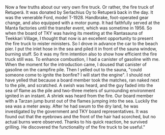 
Now a few truths about our very own fire truck. Or rather, the fire truck of Retuperä. It was donated by Serlachius Oy to Retuperä back in the day. It was the venerable Ford, model T-1928. Handbrake, foot-operated gear change, and also equipped with a motor pump. It had faithfully served at the Manta factories until the transfer event, which was sometime in 1956. So when the board of TKY was having its meeting at the Rantasauna of Teekkari Village, I thought that now is an excellent opportunity to present the fire truck to mister ministers. So I drove in advance the car to the beach pier.
I put the inlet hose in the sea and piled it in front of the sauna window, burning stuff. So it was my firm intention also to show how efficient the fire truck still was. To enhance combustion, I had a canister of gasoline with me. When the moment for the introduction came, I doused that canister of gasoline on the campfire pile. Then I yelled out to the sauna, "could someone come to ignite the bonfire? I will start the engine". I should not have yelled that because a board member took the matches, ran naked next to the pile, and scratched. A swish was heard, and the guy faded into the sea of flame as the pile and two-three meters of surrounding environment ignited in an instant. A shriek was heard from the fire. Our board member with a Tarzan jump burst out of the flames jumping into the sea. Luckily the sea was a meter away. After he had swum to the dry land, he was investigated by the government and TKY board representatives. It was found out that the eyebrows and the front of the hair had scorched, but no actual burns were observed. Thanks to his quick reaction, he survived grilling. He discovered the functionality of the fire truck to be useful."